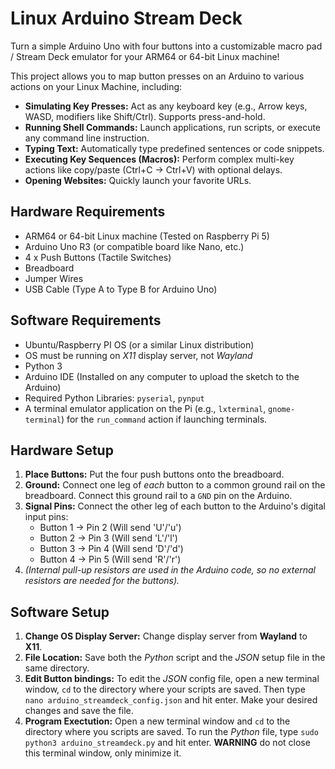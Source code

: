 # Linux Arduino Stream Deck

Turn a simple Arduino Uno with four buttons into a customizable macro pad / Stream Deck emulator for your ARM64 or 64-bit Linux machine!

This project allows you to map button presses on an Arduino to various actions on your Linux Machine, including:

* **Simulating Key Presses:** Act as any keyboard key (e.g., Arrow keys, WASD, modifiers like Shift/Ctrl). Supports press-and-hold.
* **Running Shell Commands:** Launch applications, run scripts, or execute any command line instruction.
* **Typing Text:** Automatically type predefined sentences or code snippets.
* **Executing Key Sequences (Macros):** Perform complex multi-key actions like copy/paste (Ctrl+C -> Ctrl+V) with optional delays.
* **Opening Websites:** Quickly launch your favorite URLs.



## Hardware Requirements

* ARM64 or 64-bit Linux machine (Tested on Raspberry Pi 5)
* Arduino Uno R3 (or compatible board like Nano, etc.)
* 4 x Push Buttons (Tactile Switches)
* Breadboard
* Jumper Wires
* USB Cable (Type A to Type B for Arduino Uno)

## Software Requirements

* Ubuntu/Raspberry PI OS (or a similar Linux distribution)
* OS must be running on *X11* display server, not *Wayland*
* Python 3
* Arduino IDE (Installed on any computer to upload the sketch to the Arduino)
* Required Python Libraries: `pyserial`, `pynput`
* A terminal emulator application on the Pi (e.g., `lxterminal`, `gnome-terminal`) for the `run_command` action if launching terminals.

## Hardware Setup

1.  **Place Buttons:** Put the four push buttons onto the breadboard.
2.  **Ground:** Connect one leg of *each* button to a common ground rail on the breadboard. Connect this ground rail to a `GND` pin on the Arduino.
3.  **Signal Pins:** Connect the other leg of each button to the Arduino's digital input pins:
    * Button 1 -> Pin 2 (Will send 'U'/'u')
    * Button 2 -> Pin 3 (Will send 'L'/'l')
    * Button 3 -> Pin 4 (Will send 'D'/'d')
    * Button 4 -> Pin 5 (Will send 'R'/'r')
4.  *(Internal pull-up resistors are used in the Arduino code, so no external resistors are needed for the buttons).*

## Software Setup
1. **Change OS Display Server:** Change display server from **Wayland** to **X11**.
2. **File Location:** Save both the *Python* script and the *JSON* setup file in the same directory.
3. **Edit Button bindings:** To edit the *JSON* config file, open a new terminal window, `cd` to the directory where your scripts are saved. Then type `nano arduino_streamdeck_config.json` and hit enter. Make your desired changes and save the file.
4. **Program Exectution:** Open a new terminal window and `cd` to the directory where you scripts are saved. To run the *Python* file, type `sudo python3 arduino_streamdeck.py` and hit enter. **WARNING** do not close this terminal window, only minimize it.
